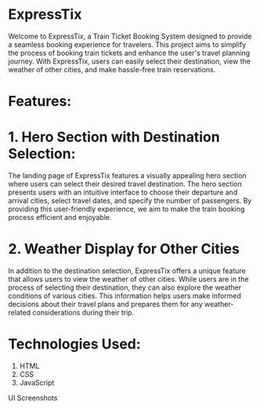 # ExpressTix

Welcome to ExpressTix, a Train Ticket Booking System designed to provide a seamless booking experience for travelers. 
This project aims to simplify the process of booking train tickets and enhance the user's travel planning journey. 
With ExpressTix, users can easily select their destination, view the weather of other cities, and make hassle-free train reservations.

# Features: 

# 1. Hero Section with Destination Selection:

The landing page of ExpressTix features a visually appealing hero section where users can select their desired travel destination.
The hero section presents users with an intuitive interface to choose their departure and arrival cities, select travel dates, and specify the number of passengers. 
By providing this user-friendly experience, we aim to make the train booking process efficient and enjoyable.

# 2. Weather Display for Other Cities
   
In addition to the destination selection, ExpressTix offers a unique feature that allows users to view the weather of other cities. 
While users are in the process of selecting their destination, they can also explore the weather conditions of various cities. 
This information helps users make informed decisions about their travel plans and prepares them for any weather-related considerations during their trip.

# Technologies Used:

1. HTML
2. CSS
3. JavaScript

UI Screenshots

